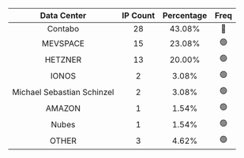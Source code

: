 | Data Center | IP Count | Percentage | Freq |
|:------------:|:--------:|:-----------:|:-----:|
| Contabo | 28 | 43.08% | 🔴 |
| MEVSPACE | 15 | 23.08% | 🟢 |
| HETZNER | 13 | 20.00% | 🟢 |
| IONOS | 2 | 3.08% | 🟢 |
| Michael Sebastian Schinzel | 2 | 3.08% | 🟢 |
| AMAZON | 1 | 1.54% | 🟢 |
| Nubes | 1 | 1.54% | 🟢 |
| OTHER | 3 | 4.62% | 🟢 |